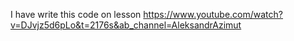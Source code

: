 I have write this code on lesson https://www.youtube.com/watch?v=DJvjz5d6pLo&t=2176s&ab_channel=AleksandrAzimut
